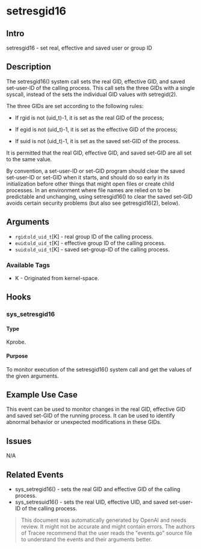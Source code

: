 
# setresgid16

## Intro 
setresgid16 - set real, effective and saved user or group ID

## Description
The setresgid16() system call sets the real GID, effective GID, and saved set-user-ID of the calling process. This call sets the three GIDs with a single syscall, instead of the sets the individual GID values with setregid(2). 

The three GIDs are set according to the following rules:

* If rgid is not (uid_t)-1, it is set as the real GID of the process;

* If egid is not (uid_t)-1, it is set as the effective GID of the process;

* If suid is not (uid_t)-1, it is set as the saved set-GID of the process.

It is permitted that the real GID, effective GID, and saved set-GID are all set to the same value. 

By convention, a set-user-ID or set-GID program should clear the saved set-user-ID or set-GID when it starts, and should do so early in its initialization before other things that might open files or create child processes. In an environment where file names are relied on to be predictable and unchanging, using setresgid16() to clear the saved set-GID avoids certain security problems (but also see getresgid16(2), below).

## Arguments
* `rgid`:`old_uid_t`[K] - real group ID of the calling process. 
* `euid`:`old_uid_t`[K] - effective group ID of the calling process. 
* `suid`:`old_uid_t`[K] - saved set-group-ID of the calling process.

### Available Tags
* K - Originated from kernel-space.

## Hooks
### sys_setresgid16
#### Type
Kprobe.
#### Purpose
To monitor execution of the setresgid16() system call and get the values of the given arguments.

## Example Use Case
This event can be used to monitor changes in the real GID, effective GID and saved set-GID of the running process. It can be used to identify abnormal behavior or unexpected modifications in these GIDs.

## Issues
N/A

## Related Events
* sys_setregid16() - sets the real GID and effective GID of the calling process.
* sys_setresuid16() - sets the real UID, effective UID, and saved set-user-ID of the calling process.

> This document was automatically generated by OpenAI and needs review. It might
> not be accurate and might contain errors. The authors of Tracee recommend that
> the user reads the "events.go" source file to understand the events and their
> arguments better.
